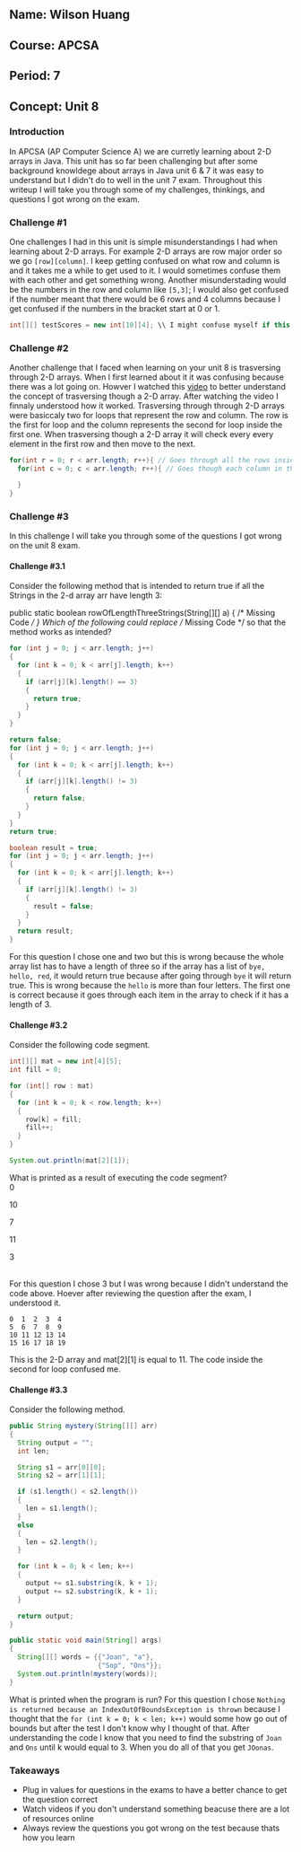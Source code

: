 ## Name: Wilson Huang
## Course: APCSA
## Period: 7
## Concept: Unit 8

### Introduction
In APCSA (AP Computer Science A) we are curretly learning about 2-D arrays in Java. This unit has so far been challenging but after some background knowldege about arrays in Java unit 6 & 7 it was easy to understand but I didn't do to well in the unit 7 exam. Throughout this writeup I will take you through some of my challenges, thinkings, and questions I got wrong on the exam. 

### Challenge #1
One challenges I had in this unit is simple misunderstandings I had when learning about 2-D arrays. For example 2-D arrays are row major order so we go `[row][column]`. I keep getting confused on what row and column is and it takes me a while to get used to it. I would sometimes confuse them with each other and get something wrong. Another misunderstading would be the numbers in the row and column like `[5,3]`; I would also get confused if the number meant that there would be 6 rows and 4 columns because I get confused if the numbers in the bracket start at 0 or 1. 
```java
int[][] testScores = new int[10][4]; \\ I might confuse myself if this might have 10 or 11 rows and 4 or 5 columns
```

### Challenge #2
Another challenge that I faced when learning on your unit 8 is trasversing through 2-D arrays. When I first learned about it it was confusing because there was a lot going on. Howver I watched this [video](https://www.youtube.com/watch?v=zZWZNSeys_4) to better understand the concept of trasversing though a 2-D array. After watching the video I finnaly understood how it worked. Trasversing through through 2-D arrays were basiccaly two for loops that represent the row and column. The row is the first for loop and the column represents the second for loop inside the first one. When trasversing though a 2-D array it will check every every element in the first row and then move to the next.
```java
for(int r = 0; r < arr.length; r++){ // Goes through all the rows inside the 2-D array but has to go thruogh every column in each row in order to move on to the next 
  for(int c = 0; c < arr.length; r++){ // Goes though each column in the row and moves to the next

  }
}

```
### Challenge #3
In this challenge I will take you through some of the questions I got wrong on the unit 8 exam.
#### Challenge #3.1
Consider the following method that is intended to return true if all the Strings in the 2-d array arr have length 3:

public static boolean rowOfLengthThreeStrings(String[][] a) 
{
  /* Missing Code */
}
Which of the following could replace /* Missing Code */ so that the method works as intended?
```Java
for (int j = 0; j < arr.length; j++) 
{
  for (int k = 0; k < arr[j].length; k++) 
  {
    if (arr[j][k].length() == 3) 
    {
      return true;
    }
  }
}
```
```Java
return false; 
for (int j = 0; j < arr.length; j++) 
{
  for (int k = 0; k < arr[j].length; k++) 
  {
    if (arr[j][k].length() != 3) 
    {
      return false;
    }
  }
}
return true;
```
```Java
boolean result = true;
for (int j = 0; j < arr.length; j++) 
{
  for (int k = 0; k < arr[j].length; k++) 
  {
    if (arr[j][k].length() != 3) 
    {
      result = false;
    }
  }
  return result;
}
```
For this question I chose one and two but this is wrong because the whole array list has to have a length of three so if the array has a list of `bye, hello, red`, it would return true because after going through `bye` it will return true. This is wrong because the `hello` is more than four letters. The first one is correct because it goes through each item in the array to check if it has a length of 3.
#### Challenge #3.2
Consider the following code segment.
```Java
int[][] mat = new int[4][5];
int fill = 0;        

for (int[] row : mat) 
{
  for (int k = 0; k < row.length; k++)  
  {
    row[k] = fill;
    fill++;
  }
}

System.out.println(mat[2][1]);
```
What is printed as a result of executing the code segment?
<br>0</br>
  
10
  
7
  
11
  
3

<br>For this question I chose 3 but I was wrong because I didn't understand the code above. Hoever after reviewing the question after the exam, I understood it. 
```
0  1  2  3  4
5  6  7  8  9
10 11 12 13 14
15 16 17 18 19
```
This is the 2-D array and mat[2][1] is equal to 11. The code inside the second for loop confused me.
#### Challenge #3.3
Consider the following method.
```Java
public String mystery(String[][] arr) 
{
  String output = "";
  int len;

  String s1 = arr[0][0];
  String s2 = arr[1][1];

  if (s1.length() < s2.length()) 
  {
    len = s1.length();
  } 
  else 
  {
    len = s2.length();
  }

  for (int k = 0; k < len; k++) 
  {
    output += s1.substring(k, k + 1);
    output += s2.substring(k, k + 1);
  }

  return output;
}

public static void main(String[] args)
{
  String[][] words = {{"Joan", "a"},
                      {"Sop", "Ons"}};
  System.out.println(mystery(words));
}
```
What is printed when the program is run?
For this question I chose `Nothing is returned because an IndexOutOfBoundsException is thrown` because I thought that the `for (int k = 0; k < len; k++)` would some how go out of bounds but after the test I don't know why I thought of that. After understanding the code I know that you need to find the substring of `Joan` and `Ons` until k would equal to 3. When you do all of that you get `JOonas`.


### Takeaways
* Plug in values for questions in the exams to have a better chance to get the question correct
* Watch videos if you don't understand something beacuse there are a lot of resources online
* Always review the questions you got wrong on the test because thats how you learn
